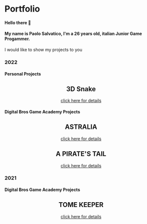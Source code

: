 # Portfolio

#### Hello there 👋

#### My name is Paolo Salvatico, I'm a 26 years old, italian Junior Game Progammer.

I would like to show my projects to you

### 2022

#### Personal Projects


<h2 align="center"> 3D Snake </h2>

<p align="center">
<a href="https://github.com/PaoloSalvatico/2022_09_08_backToBusiness">click here for details</a>
</p>

#### Digital Bros Game Academy Projects
<h2 align="center"> ASTRALIA </h2>

<p align="center">
<a href="https://github.com/PaoloSalvatico/PaoloSalvatico/blob/main/Projects/Astralia.md">click here for details</a>
</p>

<h2 align="center"> A PIRATE'S TAIL </h2>

<p align="center">
<a href="https://github.com/PaoloSalvatico/PaoloSalvatico/blob/main/Projects/A%20Pirate's%20Tail.md">click here for details</a>
</p>

### 2021
#### Digital Bros Game Academy Projects
<h2 align="center"> TOME KEEPER </h2>

<p align="center">
<a href="https://github.com/PaoloSalvatico/PaoloSalvatico/blob/main/Projects/Tome%20Keeper.md">click here for details</a>
</p>
